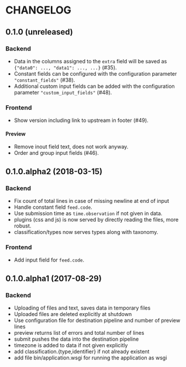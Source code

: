 CHANGELOG
=========

0.1.0 (unreleased)
------------------

### Backend
- Data in the columns assigned to the `extra` field will be saved as `{"data0": ..., "data1": ..., ...}` (#35).
- Constant fields can be configured with the configuration parameter `"constant_fields"` (#38).
- Additional custom input fields can be added with the configuration parameter `"custom_input_fields"` (#48).

### Frontend
- Show version including link to upstream in footer (#49).

#### Preview
- Remove inout field text, does not work anyway.
- Order and group input fields (#46).

0.1.0.alpha2 (2018-03-15)
-------------------------

### Backend
- Fix count of total lines in case of missing newline at end of input
- Handle constant field `feed.code`.
- Use submission time as `time.observation` if not given in data.
- plugins (css and js) is now served by directly reading the files, more robust.
- classification/types now serves types along with taxonomy.

### Frontend
- Add input field for `feed.code`.

0.1.0.alpha1 (2017-08-29)
-------------------------

### Backend
- Uploading of files and text, saves data in temporary files
- Uploaded files are deleted explicitly at shutdown
- Use configuration file for destination pipeline and number of preview lines
- preview returns list of errors and total number of lines
- submit pushes the data into the destination pipeline
- timezone is added to data if not given explicitly
- add classification.{type,identifier} if not already existent
- add file bin/application.wsgi for running the application as wsgi
